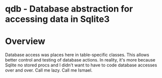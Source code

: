 # qdb - Database abstraction for accessing data in Sqlite3

# Overview
Database access was places here in table-specific classes. This allows better control and testing of
database actions. In reality, it's more because Sqlite no stored procs and I didn't want to have to
code database accesses over and over. Call me lazy. Call me Ismael.



